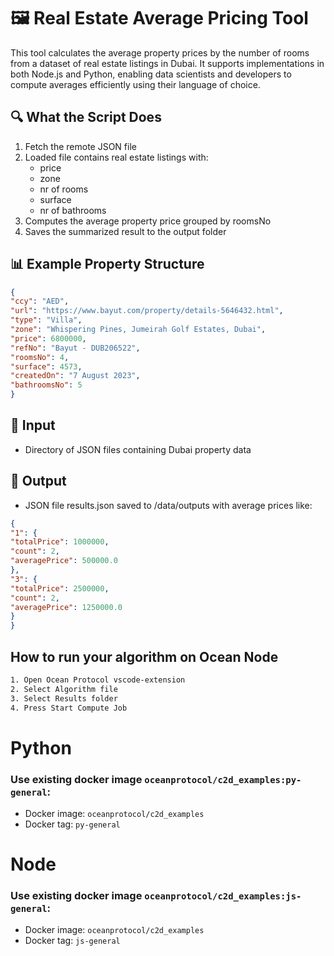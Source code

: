 # 🖼️ Real Estate Average Pricing Tool

This tool calculates the average property prices by the number of rooms from a dataset of real estate listings in Dubai. It supports implementations in both Node.js and Python, enabling data scientists and developers to compute averages efficiently using their language of choice.

## 🔍 What the Script Does

1. Fetch the remote JSON file
2. Loaded file contains real estate listings with:
   - price
   - zone
   - nr of rooms
   - surface
   - nr of bathrooms
3. Computes the average property price grouped by roomsNo
4. Saves the summarized result to the output folder

## 📊 Example Property Structure
```json
{
"ccy": "AED",
"url": "https://www.bayut.com/property/details-5646432.html",
"type": "Villa",
"zone": "Whispering Pines, Jumeirah Golf Estates, Dubai",
"price": 6800000,
"refNo": "Bayut - DUB206522",
"roomsNo": 4,
"surface": 4573,
"createdOn": "7 August 2023",
"bathroomsNo": 5
}
```
## 📁 Input

- Directory of JSON files containing Dubai property data

## 📁 Output

- JSON file results.json saved to /data/outputs with average prices like:
```json
{
"1": {
"totalPrice": 1000000,
"count": 2,
"averagePrice": 500000.0
},
"3": {
"totalPrice": 2500000,
"count": 2,
"averagePrice": 1250000.0
}
}
```
## How to run your algorithm on Ocean Node

```bash
1. Open Ocean Protocol vscode-extension
2. Select Algorithm file
3. Select Results folder
4. Press Start Compute Job
```

# Python

### Use existing docker image `oceanprotocol/c2d_examples:py-general`:

- Docker image: `oceanprotocol/c2d_examples`
- Docker tag: `py-general`

# Node

### Use existing docker image `oceanprotocol/c2d_examples:js-general`:

- Docker image: `oceanprotocol/c2d_examples`
- Docker tag: `js-general`
